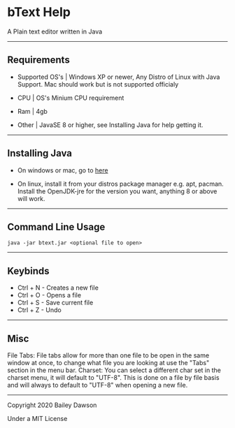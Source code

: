 # bText Help

A Plain text editor written in Java

----
Requirements
-

  - Supported OS's | Windows XP or newer, Any Distro of Linux with Java Support. Mac should work but is not supported officialy
  
  - CPU | OS's Minium CPU requirement
  
  - Ram | 4gb
  
  - Other | JavaSE 8 or higher, see Installing Java for help getting it.

----
Installing Java
-

 - On windows or mac, go to [here](https://java.com/en/download/)

 - On linux, install it from your distros package manager e.g. apt, pacman. Install the OpenJDK-jre for the version you want, anything 8 or above will work.

----
Command Line Usage
-

```java -jar btext.jar <optional file to open>```

----
Keybinds
-

 - Ctrl + N - Creates a new file
 - Ctrl + O - Opens a file
 - Ctrl + S - Save current file
 - Ctrl + Z - Undo

----
Misc
-

File Tabs: File tabs allow for more than one file to be open in the same window at once, to change what file you are looking at use the "Tabs" section in the menu bar.
Charset: You can select a different char set in the charset menu, it will default to "UTF-8". This is done on a file by file basis and will always to default to "UTF-8" when opening a new file.

----

Copyright 2020 Bailey Dawson

Under a MIT License
